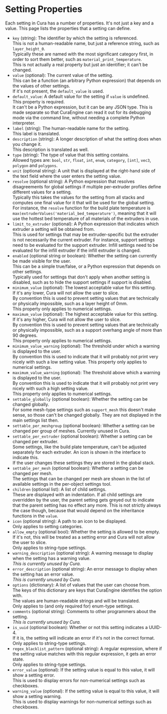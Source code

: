 Setting Properties
====
Each setting in Cura has a number of properties. It's not just a key and a value. This page lists the properties that a setting can define.

* `key` (string): The identifier by which the setting is referenced.  
   This is not a human-readable name, but just a reference string, such as `layer_height_0`.  
   Typically these are named with the most significant category first, in order to sort them better, such as `material_print_temperature`.  
   This is not actually a real property but just an identifier; it can't be changed.
* `value` (optional): The current value of the setting.  
  This can be a function (an arbitrary Python expression) that depends on the values of other settings.  
  If it's not present, the `default_value` is used.
* `default_value`: A default value for the setting if `value` is undefined.  
  This property is required.  
  It can't be a Python expression, but it can be any JSON type. 
  This is made separate so that CuraEngine can read it out for its debugging mode via the command line, without needing a complete Python interpreter.
* `label` (string): The human-readable name for the setting.  
  This label is translated.
* `description` (string): A longer description of what the setting does when you change it.  
  This description is translated as well.
* `type` (string): The type of value that this setting contains.  
  Allowed types are: `bool`, `str`, `float`, `int`, `enum`, `category`, `[int]`, `vec3`, `polygon` and `polygons`.
* `unit` (optional string): A unit that is displayed at the right-hand side of the text field where the user enters the setting value.
* `resolve` (optional string): A Python expression that resolves disagreements for global settings if multiple per-extruder profiles define different values for a setting.  
  Typically this takes the values for the setting from all stacks and computes one final value for it that will be used for the global setting. For instance, the `resolve` function for the build plate temperature is `max(extruderValues('material_bed_temperature')`, meaning that it will use the hottest bed temperature of all materials of the extruders in use.
* `limit_to_extruder` (optional): A Python expression that indicates which extruder a setting will be obtained from.  
  This is used for settings that may be extruder-specific but the extruder is not necessarily the current extruder. For instance, support settings need to be evaluated for the support extruder. Infill settings need to be evaluated for the infill extruder if the infill extruder is changed.
* `enabled` (optional string or boolean): Whether the setting can currently be made visible for the user.  
  This can be a simple true/false, or a Python expression that depends on other settings.  
  Typically used for settings that don't apply when another setting is disabled, such as to hide the support settings if support is disabled.
* `minimum_value` (optional): The lowest acceptable value for this setting.  
  If it's any lower, Cura will not allow the user to slice.  
  By convention this is used to prevent setting values that are technically or physically impossible, such as a layer height of 0mm.  
  This property only applies to numerical settings.
* `maximum_value` (optional): The highest acceptable value for this setting.  
  If it's any higher, Cura will not allow the user to slice.  
  By convention this is used to prevent setting values that are technically or physically impossible, such as a support overhang angle of more than 90 degrees.   
  This property only applies to numerical settings.
* `minimum_value_warning` (optional): The threshold under which a warning is displayed to the user.  
  By convention this is used to indicate that it will probably not print very nicely with such a low setting value. 
  This property only applies to numerical settings.
* `maximum_value_warning` (optional): The threshold above which a warning is displayed to the user.  
  By convention this is used to indicate that it will probably not print very nicely with such a high setting value.   
  This property only applies to numerical settings.
* `settable_globally` (optional boolean): Whether the setting can be changed globally.  
  For some mesh-type settings such as `support_mesh` this doesn't make sense, so those can't be changed globally. They are not displayed in the main settings list then.
* `settable_per_meshgroup` (optional boolean): Whether a setting can be changed per group of meshes. 
  Currently unused in Cura.
* `settable_per_extruder` (optional boolean): Whether a setting can be changed per extruder.  
  Some settings, like the build plate temperature, can't be adjusted separately for each extruder. An icon is shown in the interface to indicate this.  
  If the user changes these settings they are stored in the global stack.
* `settable_per_mesh` (optional boolean): Whether a setting can be changed per mesh.  
  The settings that can be changed per mesh are shown in the list of available settings in the per-object settings tool.
* `children` (optional list): A list of child settings.  
  These are displayed with an indentation. If all child settings are overridden by the user, the parent setting gets greyed out to indicate that the parent setting has no effect any more. This is not strictly always the case though, because that would depend on the inheritance functions in the `value`.
* `icon` (optional string): A path to an icon to be displayed.  
  Only applies to setting categories.
* `allow_empty` (optional bool): Whether the setting is allowed to be empty. 
   If it's not, this will be treated as a setting error and Cura will not allow the user to slice.  
   Only applies to string-type settings.
* `warning_description` (optional string): A warning message to display when the setting has a warning value.  
  *This is currently unused by Cura.*
* `error_description` (optional string): An error message to display when the setting has an error value.  
  *This is currently unused by Cura.*
* `options` (dictionary): A list of values that the user can choose from.  
  The keys of this dictionary are keys that CuraEngine identifies the option with.  
  The values are human-readable strings and will be translated.  
  Only applies to (and only required for) enum-type settings.
* `comments` (optional string): Comments to other programmers about the setting.  
  *This is currently unused by Cura.*
* `is_uuid` (optional boolean): Whether or not this setting indicates a UUID-4.  
  If it is, the setting will indicate an error if it's not in the correct format.  
  Only applies to string-type settings.
* `regex_blacklist_pattern` (optional string): A regular expression, where if the setting value matches with this regular expression, it gets an error state.  
  Only applies to string-type settings.
* `error_value` (optional): If the setting value is equal to this value, it will show a setting error.  
  This is used to display errors for non-numerical settings such as checkboxes.
* `warning_value` (optional): If the setting value is equal to this value, it will show a setting warning.  
  This is used to display warnings for non-numerical settings such as checkboxes.
